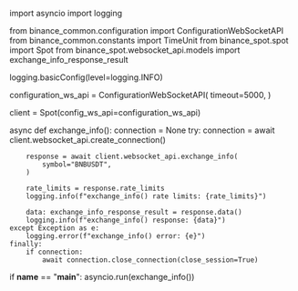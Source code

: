 import asyncio
import logging

from binance_common.configuration import ConfigurationWebSocketAPI
from binance_common.constants import TimeUnit
from binance_spot.spot import Spot
from binance_spot.websocket_api.models import exchange_info_response_result

logging.basicConfig(level=logging.INFO)

configuration_ws_api = ConfigurationWebSocketAPI(
    timeout=5000,
)

client = Spot(config_ws_api=configuration_ws_api)

async def exchange_info():
    connection = None
    try:
        connection = await client.websocket_api.create_connection()

        response = await client.websocket_api.exchange_info(
            symbol="BNBUSDT",
        )

        rate_limits = response.rate_limits
        logging.info(f"exchange_info() rate limits: {rate_limits}")

        data: exchange_info_response_result = response.data()
        logging.info(f"exchange_info() response: {data}")
    except Exception as e:
        logging.error(f"exchange_info() error: {e}")
    finally:
        if connection:
            await connection.close_connection(close_session=True)

if __name__ == "__main__":
    asyncio.run(exchange_info())
